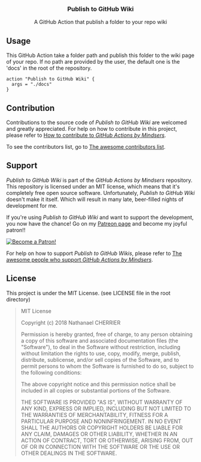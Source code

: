 <h3 align="center">Publish to GitHub Wiki</h3>
<p align="center">A GitHub Action that publish a folder to your repo wiki</p>

## Usage

This GitHub Action take a folder path and publish this folder to the wiki page of your repo. If no path are provided by the user, the default one is the 'docs' in the root of the repository.

```
action "Publish to GitHub Wiki" {
  args = "./docs"
}
```

## Contribution

Contributions to the source code of *Publish to GitHub Wiki* are welcomed and greatly appreciated. For help on how to contribute in this project, please refer to [How to contribute to *GitHub Actions by Mindsers*](https://github.com/mindsers/gh-actions/blob/develop/CONTRIBUTING.md).

To see the contributors list, go to [The awesome contributors list](https://github.com/mindsers/gh-actions/blob/develop/CONTRIBUTORS.md).

## Support

*Publish to GitHub Wiki* is part of the *GitHub Actions by Mindsers* repository. This repository is licensed under an MIT license, which means that it's completely free open source software. Unfortunately, *Publish to GitHub Wiki* doesn't make it itself. Which will result in many late, beer-filled nights of development for me.

If you're using *Publish to GitHub Wiki* and want to support the development, you now have the chance! Go on my [Patreon page](https://www.patreon.com/mindsers) and become my joyful patron!!

[![Become a Patron!](https://c5.patreon.com/external/logo/become_a_patron_button.png)](https://www.patreon.com/bePatron?u=9715649)

For help on how to support *Publish to GitHub Wikis*, please refer to [The awesome people who support *GitHub Actions by Mindsers*](https://github.com/mindsers/gh-actions/blob/develop/SPONSORS.md).

<!-- ### Premium sponsors -->

## License

This project is under the MIT License. (see LICENSE file in the root directory)

> MIT License
>
> Copyright (c) 2018 Nathanael CHERRIER
>
> Permission is hereby granted, free of charge, to any person obtaining a copy
> of this software and associated documentation files (the "Software"), to deal
> in the Software without restriction, including without limitation the rights
> to use, copy, modify, merge, publish, distribute, sublicense, and/or sell
> copies of the Software, and to permit persons to whom the Software is
> furnished to do so, subject to the following conditions:
>
> The above copyright notice and this permission notice shall be included in all
> copies or substantial portions of the Software.
>
> THE SOFTWARE IS PROVIDED "AS IS", WITHOUT WARRANTY OF ANY KIND, EXPRESS OR
> IMPLIED, INCLUDING BUT NOT LIMITED TO THE WARRANTIES OF MERCHANTABILITY,
> FITNESS FOR A PARTICULAR PURPOSE AND NONINFRINGEMENT. IN NO EVENT SHALL THE
> AUTHORS OR COPYRIGHT HOLDERS BE LIABLE FOR ANY CLAIM, DAMAGES OR OTHER
> LIABILITY, WHETHER IN AN ACTION OF CONTRACT, TORT OR OTHERWISE, ARISING FROM,
> OUT OF OR IN CONNECTION WITH THE SOFTWARE OR THE USE OR OTHER DEALINGS IN THE
> SOFTWARE.
